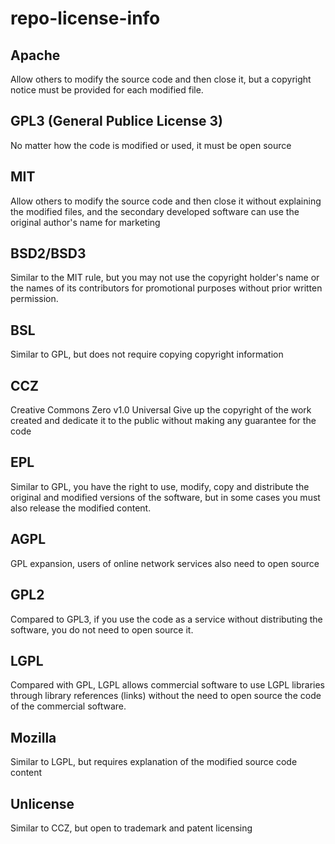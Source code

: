 # repo-license-info

## Apache
Allow others to modify the source code and then close it, but a copyright notice must be provided for each modified file.

## GPL3 (General Publice License 3)
No matter how the code is modified or used, it must be open source

## MIT
Allow others to modify the source code and then close it without explaining the modified files, and the secondary developed software can use the original author's name for marketing

## BSD2/BSD3
Similar to the MIT rule, but you may not use the copyright holder's name or the names of its contributors for promotional purposes without prior written permission.

## BSL
Similar to GPL, but does not require copying copyright information

## CCZ
Creative Commons Zero v1.0 Universal
Give up the copyright of the work created and dedicate it to the public without making any guarantee for the code

## EPL
Similar to GPL, you have the right to use, modify, copy and distribute the original and modified versions of the software, but in some cases you must also release the modified content.

## AGPL
GPL expansion, users of online network services also need to open source

## GPL2
Compared to GPL3, if you use the code as a service without distributing the software, you do not need to open source it.

## LGPL
Compared with GPL, LGPL allows commercial software to use LGPL libraries through library references (links) without the need to open source the code of the commercial software.

## Mozilla
Similar to LGPL, but requires explanation of the modified source code content

## Unlicense
Similar to CCZ, but open to trademark and patent licensing
